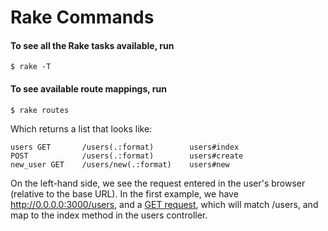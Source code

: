 # Rake Commands

#### To see all the Rake tasks available, run

	$ rake -T
	
#### To see available route mappings, run

	$ rake routes
	
Which returns a list that looks like:

	users GET		/users(.:format)		users#index
    POST   			/users(.:format)		users#create
    new_user GET	/users/new(.:format)	users#new
    
On the left-hand side, we see the request entered in the user's browser (relative to the base URL). In the first example, we have http://0.0.0.0:3000/users, and a [GET request](http://google.com), which will match /users, and map to the index method in the users controller. 